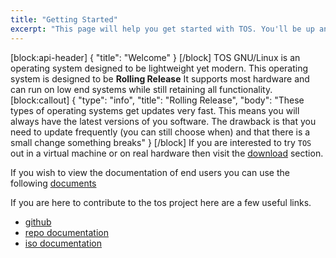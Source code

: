 ```yaml
---
title: "Getting Started"
excerpt: "This page will help you get started with TOS. You'll be up and running in a jiffy!"
---
```

[block:api-header]
{
  "title": "Welcome"
}
[/block]
TOS GNU/Linux is an operating system designed to be lightweight yet modern.
This operating system is designed to be **Rolling Release** It supports most hardware and can run on low end systems while still retaining all functionality.
[block:callout]
{
  "type": "info",
  "title": "Rolling Release",
  "body": "These types of operating systems get updates very fast. This means you will always have the latest versions of you software. The drawback is that you need to update frequently (you can still choose when) and that there is a small change something breaks"
}
[/block]
If you are interested to try `TOS` out in a virtual machine or on real hardware then visit the [download](https://tos.pbfp.xyz/downloads) section.

If you wish to view the documentation of end users you can use the following [documents](doc:booting-into-tos)

If you are here to contribute to the tos project here are a few useful links.
*  [github](https://www.github.com/ODEX-TOS)
*  [repo documentation](doc:build-software)
*  [iso documentation](doc:modify-an-existing-image)